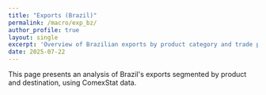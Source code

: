 ```yaml
---
title: "Exports (Brazil)"
permalink: /macro/exp_bz/
author_profile: true
layout: single
excerpt: 'Overview of Brazilian exports by product category and trade partners. Based on ComexStat data.'
date: 2025-07-22
---
```


This page presents an analysis of Brazil's exports segmented by product and destination, using ComexStat data.
